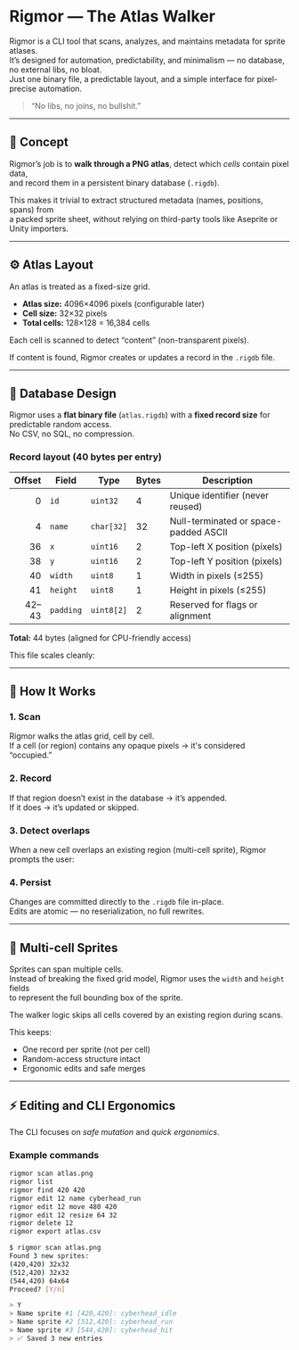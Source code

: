 # Rigmor — The Atlas Walker

Rigmor is a CLI tool that scans, analyzes, and maintains metadata for sprite atlases.  
It’s designed for automation, predictability, and minimalism — no database, no external libs, no bloat.  
Just one binary file, a predictable layout, and a simple interface for pixel-precise automation.

> “No libs, no joins, no bullshit.”

---

## 🧠 Concept

Rigmor’s job is to **walk through a PNG atlas**, detect which _cells_ contain pixel data,  
and record them in a persistent binary database (`.rigdb`).

This makes it trivial to extract structured metadata (names, positions, spans) from  
a packed sprite sheet, without relying on third-party tools like Aseprite or Unity importers.

---

## ⚙️ Atlas Layout

An atlas is treated as a fixed-size grid.

- **Atlas size:** 4096×4096 pixels (configurable later)
- **Cell size:** 32×32 pixels
- **Total cells:** 128×128 = 16,384 cells

Each cell is scanned to detect “content” (non-transparent pixels).

If content is found, Rigmor creates or updates a record in the `.rigdb` file.

---

## 💾 Database Design

Rigmor uses a **flat binary file** (`atlas.rigdb`) with a **fixed record size** for predictable random access.  
No CSV, no SQL, no compression.

### Record layout (40 bytes per entry)

| Offset | Field     | Type       | Bytes | Description                           |
| -----: | --------- | ---------- | ----- | ------------------------------------- |
|      0 | `id`      | `uint32`   | 4     | Unique identifier (never reused)      |
|      4 | `name`    | `char[32]` | 32    | Null-terminated or space-padded ASCII |
|     36 | `x`       | `uint16`   | 2     | Top-left X position (pixels)          |
|     38 | `y`       | `uint16`   | 2     | Top-left Y position (pixels)          |
|     40 | `width`   | `uint8`    | 1     | Width in pixels (≤255)                |
|     41 | `height`  | `uint8`    | 1     | Height in pixels (≤255)               |
|  42–43 | `padding` | `uint8[2]` | 2     | Reserved for flags or alignment       |

**Total:** 44 bytes (aligned for CPU-friendly access)

This file scales cleanly:

---

## 🧩 How It Works

### 1. **Scan**

Rigmor walks the atlas grid, cell by cell.  
If a cell (or region) contains any opaque pixels → it's considered “occupied.”

### 2. **Record**

If that region doesn’t exist in the database → it’s appended.  
If it does → it’s updated or skipped.

### 3. **Detect overlaps**

When a new cell overlaps an existing region (multi-cell sprite), Rigmor prompts the user:

### 4. **Persist**

Changes are committed directly to the `.rigdb` file in-place.  
Edits are atomic — no reserialization, no full rewrites.

---

## 📐 Multi-cell Sprites

Sprites can span multiple cells.  
Instead of breaking the fixed grid model, Rigmor uses the `width` and `height` fields  
to represent the full bounding box of the sprite.

The walker logic skips all cells covered by an existing region during scans.

This keeps:

- One record per sprite (not per cell)
- Random-access structure intact
- Ergonomic edits and safe merges

---

## ⚡ Editing and CLI Ergonomics

The CLI focuses on _safe mutation_ and _quick ergonomics_.

### Example commands

```bash
rigmor scan atlas.png
rigmor list
rigmor find 420 420
rigmor edit 12 name cyberhead_run
rigmor edit 12 move 480 420
rigmor edit 12 resize 64 32
rigmor delete 12
rigmor export atlas.csv
```

```bash
$ rigmor scan atlas.png
Found 3 new sprites:
(420,420) 32x32
(512,420) 32x32
(544,420) 64x64
Proceed? [Y/n]

> Y
> Name sprite #1 [420,420]: cyberhead_idle
> Name sprite #2 [512,420]: cyberhead_run
> Name sprite #3 [544,420]: cyberhead_hit
> ✅ Saved 3 new entries
```

